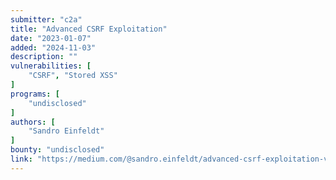 ```yaml
---
submitter: "c2a"
title: "Advanced CSRF Exploitation"
date: "2023-01-07"
added: "2024-11-03"
description: ""
vulnerabilities: [
    "CSRF", "Stored XSS"
]
programs: [
    "undisclosed"
]
authors: [
    "Sandro Einfeldt"
]
bounty: "undisclosed"
link: "https://medium.com/@sandro.einfeldt/advanced-csrf-exploitation-via-xss-4cd00c895ba"
---
```




